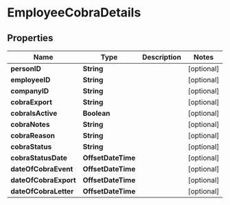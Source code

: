 

# EmployeeCobraDetails


## Properties

| Name | Type | Description | Notes |
|------------ | ------------- | ------------- | -------------|
|**personID** | **String** |  |  [optional] |
|**employeeID** | **String** |  |  [optional] |
|**companyID** | **String** |  |  [optional] |
|**cobraExport** | **String** |  |  [optional] |
|**cobraIsActive** | **Boolean** |  |  [optional] |
|**cobraNotes** | **String** |  |  [optional] |
|**cobraReason** | **String** |  |  [optional] |
|**cobraStatus** | **String** |  |  [optional] |
|**cobraStatusDate** | **OffsetDateTime** |  |  [optional] |
|**dateOfCobraEvent** | **OffsetDateTime** |  |  [optional] |
|**dateOfCobraExport** | **OffsetDateTime** |  |  [optional] |
|**dateOfCobraLetter** | **OffsetDateTime** |  |  [optional] |



